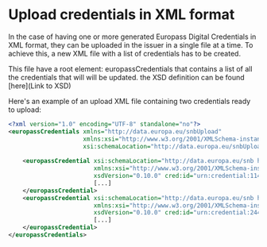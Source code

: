 # Upload credentials in  XML format

In the case of having one or more generated Europass Digital Credentials in XML format, they can be uploaded in the issuer in a single file at a time. To achieve this, a new XML file with a list of credentials has to be created.

This file have a root element: europassCredentials that contains a list of all the credentials that will will be updated. the XSD definition can be found [here](Link to XSD)

Here's an example of an upload XML file containing two credentials ready to upload:

``` xml
<?xml version="1.0" encoding="UTF-8" standalone="no"?>
<europassCredentials xmlns="http://data.europa.eu/snbUpload"
                     xmlns:xsi="http://www.w3.org/2001/XMLSchema-instance"
                     xsi:schemaLocation="http://data.europa.eu/snbUpload http://publications.europa.eu/resource/schema/credential/genericschema_upload_1.0.xsd">
    
    <europassCredential xsi:schemaLocation="http://data.europa.eu/snb http://publications.europa.eu/resource/schema/credential/genericschema.xsd" xmlns="http://data.europa.eu/snb" 
                        xmlns:xsi="http://www.w3.org/2001/XMLSchema-instance" xmlns:cred="http://data.europa.eu/europass/model/credentials/w3c#" xmlns:ds="http://www.w3.org/2000/09/xmldsig#" 
                        xsdVersion="0.10.0" cred:id="urn:credential:114778c4-6chr-4d33-adg3-g5bak25gdf64">
                        [...]
    </europassCredential>
    <europassCredential xsi:schemaLocation="http://data.europa.eu/snb http://publications.europa.eu/resource/schema/credential/genericschema.xsd" xmlns="http://data.europa.eu/snb" 
                        xmlns:xsi="http://www.w3.org/2001/XMLSchema-instance" xmlns:cred="http://data.europa.eu/europass/model/credentials/w3c#" xmlns:ds="http://www.w3.org/2000/09/xmldsig#" 
                        xsdVersion="0.10.0" cred:id="urn:credential:244858c4-8ced-4d31-ace5-0fbad25edf25">
                        [...]
    </europassCredential>
</europassCredentials>
``` 
